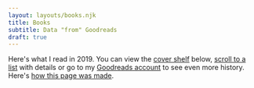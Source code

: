 ```yaml
---
layout: layouts/books.njk
title: Books
subtitle: Data "from" Goodreads
draft: true
---
```


Here's what I read in 2019. You can view the [cover shelf](#book-shelf) below, [scroll to a list](#book-list) with details or go to my [Goodreads account](https://www.goodreads.com/user/show/768192-jlord) to see even more history. Here's [how this page was made](#how-to-books).
